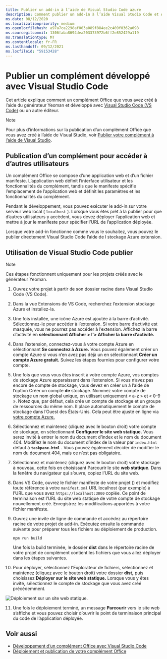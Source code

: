 ```yaml
---
title: Publier un add-in à l’aide de Visual Studio Code azure
description: Comment publier un add-in à l’aide Visual Studio Code et Azure Active Directory
ms.date: 08/12/2020
ms.localizationpriority: medium
ms.openlocfilehash: a97a7ca2298af003a089f884ee2c409f0362a098
ms.sourcegitcommit: 1306faba8694dea203373972b6ff2e852429a119
ms.translationtype: MT
ms.contentlocale: fr-FR
ms.lasthandoff: 09/12/2021
ms.locfileid: "59153428"
---
```

# <a name="publish-an-add-in-developed-with-visual-studio-code"></a>Publier un complément développé avec Visual Studio Code

Cet article explique comment un complément Office que vous avez créé à l’aide du générateur Yeoman et développé avec [Visual Studio Code (VS Code)](https://code.visualstudio.com) ou un autre éditeur.

> [!NOTE]
> Pour plus d’informations sur la publication d’un complément Office que vous avez créé à l’aide de Visual Studio, voir [Publier votre complément à l’aide de Visual Studio](package-your-add-in-using-visual-studio.md).

## <a name="publishing-an-add-in-for-other-users-to-access"></a>Publication d’un complément pour accéder à d’autres utilisateurs

Un complément Office se compose d’une application web et d’un fichier manifeste. L’application web définit l’interface utilisateur et les fonctionnalités du complément, tandis que le manifeste spécifie l’emplacement de l’application web et définit les paramètres et les fonctionnalités du complément.

Pendant le développement, vous pouvez exécuter le add-in sur votre serveur web local ( `localhost` ). Lorsque vous êtes prêt à la publier pour que d’autres utilisateurs y accèdent, vous devez déployer l’application web et mettre à jour le manifeste pour spécifier l’URL de l’application déployée.

Lorsque votre add-in fonctionne comme vous le souhaitez, vous pouvez le publier directement Visual Studio Code l’aide de l stockage Azure extension.

## <a name="using-visual-studio-code-to-publish"></a>Utilisation de Visual Studio Code publier

>[!NOTE]
> Ces étapes fonctionnent uniquement pour les projets créés avec le générateur Yeoman.

1. Ouvrez votre projet à partir de son dossier racine dans Visual Studio Code (VS Code).
2. Dans la vue Extensions de VS Code, recherchez l’extension stockage Azure et installez-la.
3. Une fois installée, une icône Azure est ajoutée à la barre d’activité. Sélectionnez-le pour accéder à l’extension. Si votre barre d’activité est masquée, vous ne pourrez pas accéder à l’extension. Affichez la barre d’activité en **sélectionnant Afficher > l'> Afficher la barre d’activité.**
4. Dans l’extension, connectez-vous à votre compte Azure en sélectionnant **Se connectez à Azure.** Vous pouvez également créer un compte Azure si vous n’en avez pas déjà un en sélectionnant **Créer un compte Azure gratuit.** Suivez les étapes fournies pour configurer votre compte.
5. Une fois que vous vous êtes inscrit à votre compte Azure, vos comptes de stockage Azure apparaissent dans l’extension. Si vous n’avez pas encore de compte de stockage, vous devez en créer un à l’aide de l’option Créer un compte **de** stockage. Nommez votre compte de stockage un nom global unique, en utilisant uniquement « a-z » et « 0-9 ». Notez que, par défaut, cela crée un compte de stockage et un groupe de ressources du même nom. Il place automatiquement le compte de stockage dans l’Ouest des États-Unis. Cela peut être ajusté en ligne via [votre compte Azure.](https://portal.azure.com/)
6. Sélectionnez et maintenez (cliquez avec le bouton droit) votre compte de stockage, en sélectionnant **Configurer le site web statique.** Vous serez invité à entrer le nom du document d’index et le nom du document 404. Modifiez le nom du document d’index de la valeur par `index.html` défaut à **`taskpane.html`** . Vous pouvez également décider de modifier le nom du document 404, mais ce n’est pas obligatoire.
7. Sélectionnez et maintenez (cliquez avec le bouton droit) votre stockage à nouveau, cette fois en choisissant Parcourir le site **web statique.** Dans la fenêtre du navigateur qui s’ouvre, copiez l’URL du site web.
8. Dans VS Code, ouvrez le fichier manifeste de votre projet () et modifiez toute référence à votre `manifest.xml` URL localhost (par exemple) à l’URL que vous avez `https://localhost:3000` copiée. Ce point de terminaison est l’URL du site web statique de votre compte de stockage nouvellement créé. Enregistrez les modifications apportées à votre fichier manifeste.
9. Ouvrez une invite de ligne de commande et accédez au répertoire racine de votre projet de add-in. Exécutez ensuite la commande suivante pour préparer tous les fichiers au déploiement de production.

    ```command&nbsp;line
    npm run build
    ```

    Une fois la build terminée, le dossier **dist** dans le répertoire racine de votre projet de complément contient les fichiers que vous allez déployer dans les étapes suivantes.

10. Pour déployer, sélectionnez l’Explorateur de fichiers, sélectionnez et maintenez (cliquez avec le bouton droit) votre dossier **dist,** puis choisissez **Déployer sur le site web statique.** Lorsque vous y êtes invité, sélectionnez le compte de stockage que vous avez créé précédemment.

![Déploiement sur un site web statique.](../images/deploy-to-static-website.png)

11. Une fois le déploiement terminé, un message **Parcourir** vers le site web s’affiche et vous pouvez choisir d’ouvrir le point de terminaison principal du code de l’application déployée.

## <a name="see-also"></a>Voir aussi

- [Développement d’un complément Office avec Visual Studio Code](../develop/develop-add-ins-vscode.md)
- [Déploiement et publication de votre complément Office](../publish/publish.md)

